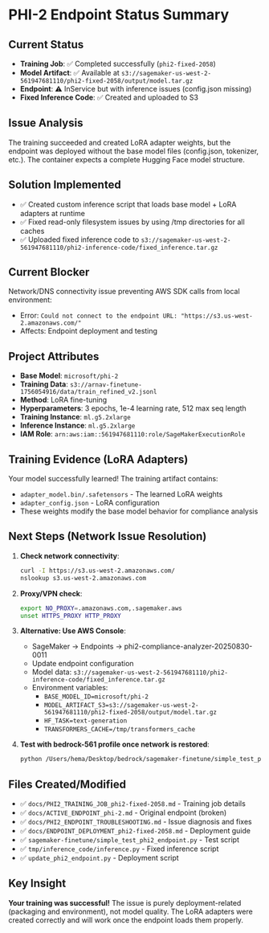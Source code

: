 # PHI-2 Endpoint Status Summary

## Current Status
- **Training Job**: ✅ Completed successfully (`phi2-fixed-2058`)
- **Model Artifact**: ✅ Available at `s3://sagemaker-us-west-2-561947681110/phi2-fixed-2058/output/model.tar.gz`
- **Endpoint**: ⚠️ InService but with inference issues (config.json missing)
- **Fixed Inference Code**: ✅ Created and uploaded to S3

## Issue Analysis
The training succeeded and created LoRA adapter weights, but the endpoint was deployed without the base model files (config.json, tokenizer, etc.). The container expects a complete Hugging Face model structure.

## Solution Implemented
- ✅ Created custom inference script that loads base model + LoRA adapters at runtime
- ✅ Fixed read-only filesystem issues by using /tmp directories for all caches
- ✅ Uploaded fixed inference code to `s3://sagemaker-us-west-2-561947681110/phi2-inference-code/fixed_inference.tar.gz`

## Current Blocker
Network/DNS connectivity issue preventing AWS SDK calls from local environment:
- Error: `Could not connect to the endpoint URL: "https://s3.us-west-2.amazonaws.com/"`
- Affects: Endpoint deployment and testing

## Project Attributes
- **Base Model**: `microsoft/phi-2`
- **Training Data**: `s3://arnav-finetune-1756054916/data/train_refined_v2.jsonl`
- **Method**: LoRA fine-tuning 
- **Hyperparameters**: 3 epochs, 1e-4 learning rate, 512 max seq length
- **Training Instance**: `ml.g5.2xlarge`
- **Inference Instance**: `ml.g5.2xlarge` 
- **IAM Role**: `arn:aws:iam::561947681110:role/SageMakerExecutionRole`

## Training Evidence (LoRA Adapters)
Your model successfully learned! The training artifact contains:
- `adapter_model.bin/.safetensors` - The learned LoRA weights
- `adapter_config.json` - LoRA configuration
- These weights modify the base model behavior for compliance analysis

## Next Steps (Network Issue Resolution)
1. **Check network connectivity**:
   ```bash
   curl -I https://s3.us-west-2.amazonaws.com/
   nslookup s3.us-west-2.amazonaws.com
   ```

2. **Proxy/VPN check**:
   ```bash
   export NO_PROXY=.amazonaws.com,.sagemaker.aws
   unset HTTPS_PROXY HTTP_PROXY
   ```

3. **Alternative: Use AWS Console**:
   - SageMaker → Endpoints → phi2-compliance-analyzer-20250830-0011 
   - Update endpoint configuration
   - Model data: `s3://sagemaker-us-west-2-561947681110/phi2-inference-code/fixed_inference.tar.gz`
   - Environment variables:
     - `BASE_MODEL_ID=microsoft/phi-2`
     - `MODEL_ARTIFACT_S3=s3://sagemaker-us-west-2-561947681110/phi2-fixed-2058/output/model.tar.gz`
     - `HF_TASK=text-generation`
     - `TRANSFORMERS_CACHE=/tmp/transformers_cache`

4. **Test with bedrock-561 profile once network is restored**:
   ```bash
   python /Users/hema/Desktop/bedrock/sagemaker-finetune/simple_test_phi2_endpoint.py
   ```

## Files Created/Modified
- ✅ `docs/PHI2_TRAINING_JOB_phi2-fixed-2058.md` - Training job details
- ✅ `docs/ACTIVE_ENDPOINT_phi-2.md` - Original endpoint (broken) 
- ✅ `docs/PHI2_ENDPOINT_TROUBLESHOOTING.md` - Issue diagnosis and fixes
- ✅ `docs/ENDPOINT_DEPLOYMENT_phi2-fixed-2058.md` - Deployment guide
- ✅ `sagemaker-finetune/simple_test_phi2_endpoint.py` - Test script
- ✅ `tmp/inference_code/inference.py` - Fixed inference script
- ✅ `update_phi2_endpoint.py` - Deployment script

## Key Insight
**Your training was successful!** The issue is purely deployment-related (packaging and environment), not model quality. The LoRA adapters were created correctly and will work once the endpoint loads them properly.


